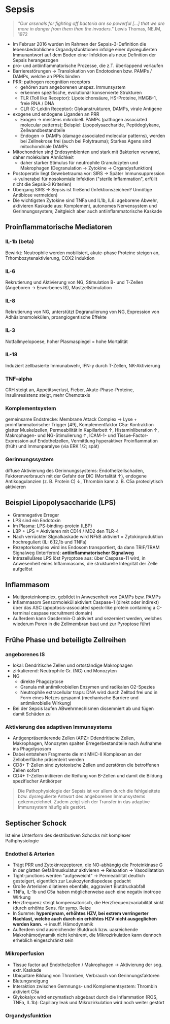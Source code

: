 # Sepsis

> *"Our arsenals for fighting off bacteria are so powerful […] that we are more in danger from them than the invaders."*
> Lewis Thomas, NEJM, 1972

- Im Februar 2016 wurden im Rahmen der Sepsis-3-Definition die lebensbedrohlichen Organdysfunktionen infolge einer dysregulierten Immunantwort auf dem Boden einer Infektion als neue Definition der Sepsis herangezogen
- pro- und antiinflammatorische Prozesse, die z.T. überlappend verlaufen
- Barrierestörungen -> Translokation von Endotoxinen bzw. PAMPs / DAMPs, welche an PPRs binden
- PRR: pathogen recognition receptors
  - gehören zum angeborenen unspez. Immunsystem
  - erkennen spezifische, evolutionär konservierte Strukturen 
  - TLR (Toll like Receptor): Lipoteichonsäure, HS-Proteine, HMGB-1, freie RNA / DNA
  - CLR (C-Lektin Receptor): Glykanstrukturen, DAMPs, virale Antigene
- exogene und endogene Liganden an PRR
  - Exogen -> meistens mikrobiell. PAMPs (pathogen associated molecular patterns); Beispiel: Lipopolysaccharide, Peptidoglykane, Zellwandbestandteile
  - Endogen -> DAMPs (damage associated molecular patterns), werden bei Zellnekrose frei (auch bei Polytrauma); Starkes Agens sind mitochondriale DAMPs
- Mitochondrien sind Endosymbionten und stark mit Bakterien verwand, daher molekulare Ähnlichkeit
  - daher starker Stimulus für neutrophile Granulozyten und Makrophagen (Degranulation -> Zytokine -> Organdysfunktion)
- Postoperativ liegt Gewebetrauma vor: SIRS -> Später Immunsuppression -> vulnerabel für nosokomiale Infektion ("sterile Inflammation", erfüllt nicht die Sepsis-3 Kriterien)
- Übergang SIRS -> Sepsis ist fließend (Infektionszeichen? Unnötige Antibiose vermeiden)
- Die wichtigsten Zytokine sind TNFa und IL1b, IL6: ageborene Abwehr, aktivieren Kaskade aus: Komplement, autonomes Nervensystem und Gerinnungssystem; Zeitgleich aber auch antiinflammatorische Kaskade

## Proinflammatorische Mediatoren 

### IL-1b (beta)

Bewirkt: Neutrophile werden mobilisiert, akute-phase Proteine steigen an, Trhombozytenaktivierung, COX2 Induktion

### IL-6

Rekrutierung und Aktivierung von NG, Stimulation B- und T-Zellen (Angeboren -> Erworbenes IS), Mastzellstimulation

### IL-8

Rekrutierung von NG, unterstützt Degranulierung von NG, Expression von Adhäsionsmolekülen, proangiogentische Effekte

###  IL-3

Notfallmyelopoese, hoher Plasmaspiegel = hohe Mortalität

### IL-18

Induziert zellbasierte Immunabwehr, IFN-y durch T-Zellen, NK-Aktivierung

### TNF-alpha

CRH steigt an, Appetitsverlust, Fieber, Akute-Phase-Proteine, Insulinresistenz steigt, mehr Chemotaxis

### Komplementsystem

gemeinsame Endstrecke: Membrane Attack Complex → Lyse + proinflammatorischer Trigger [49], Komplementfaktor C5a: Kontraktion glatter Muskelzellen, Permeabilität in Kapillarbett ↑, Histaminliberation ↑, Makrophagen- und NG-Stimulierung ↑, ICAM-1- und Tissue-Factor-Expression auf Endothelzellen, Vermittlung hyperaktiver Proinflammation (früh) und Immunparalyse (via ERK 1/2; spät) 

### Gerinnungssystem

diffuse Aktivierung des Gerinnungssystems: Endothelzellschaden, Faktorenverbrauch mit der Gefahr der DIC (Mortalität ↑), endogene Antikoagulanzien (z. B. Protein C) ↓,  Thrombin kann z. B. C5a proteolytisch aktivieren

## Beispiel Lipopolysaccharide (LPS)

- Gramnegative Erreger
- LPS sind ein Endotoxin
- Im Plasma: LPS-binding-protein (LBP) 
- LBP + LPS = Aktivieren mit CD14 / MD2 den TLR-4
- Nach verrückter SIgnalkaskade wird NFkB aktiviert = Zytokinproduktion hochreguliert (IL: 6,12,1b und TNFa)
- Rezeptorkomplex wird ins Endosom transportiert, da dann TRIF/TRAM Signalweg (Interferon): **antiinflammatorischer Signalweg**
- Intrazelluläres LPS löst Pyroptose aus: über Caspase-11 wird, in Anwesenheit eines Inflammasoms, die strukturelle Integrität der Zelle aufgelöst

## Inflammasom

- Multiproteinkomplex, gebildet in Anwesenheit von DAMPs bzw. PAMPs
- Inflammasom Sensormolekül aktiviert Caspase-1 (direkt oder indirekt) über das ASC (apoptosis-associated speck-like protein containing a C-terminal caspase recruitment domain)
- Außerdem kann Gasdermin-D aktiviert und sezerniert werden, welches wiederum Poren in die Zellmembran baut und zur Pyroptose führt

## Frühe Phase und beteiligte Zellreihen

### angeborenes IS
- lokal: Dendritische Zellen und ortsständige Makrophagen
- zirkulierend: Neutrophile Gr. (NG) und Monozyten
- NG
  - direkte Phagozytose
  - Granula mit antimikrobiellen Enzymen und radikalen O2-Spezies
  - Neutrophile extracellular traps: DNA wird durch Zelltod frei und in Form eines Netzes gespannt (mechanische Barriere und antimikrobielle WIrkung)
- Bei der Sepsis laufen ABwehrmechismen dissemniert ab und fügen damit Schäden zu

### Aktivierung des adaptiven Immunsystems

- Antigenpräsentierende Zellen (APZ): Ddendritische Zellen, Makrophagen, Monozyten spalten Erregerbestandteile nach Aufnahme ins Phagolysosom
- Dabei entstehen Fragmente die mit MHC-II Komplexen an der Zelloberfläche präsenteirt werden
- CD8+ T-Zellen sind zytotoxische Zellen und zerstören die betroffenen Zellen sofort
- CD4+ T-Zellen initiieren die Reifung von B-Zellen und damit die Bildung spezifischer Antikörper

> Die Pathophysiologie der Sepsis ist vor allem durch die fehlgeleitete bzw. dysregulierte Antwort des angeborenen Immunsystems gekennzeichnet. Zudem zeigt sich der Transfer in das adaptive Immunsystem häufig als gestört.

## Septischer Schock

Ist eine Unterform des destributiven Schocks mit komplexer Pathphysiologie

### Endothel & Arterien

- Trägt PRR und Zytokinrezeptoren, die NO-abhängig die Proteinkinase G in der glatten Gefäßmuskulatur aktivieren -> Relaxation -> Vasodilatation
- Tight-junctions werden "aufgeweicht" -> Permeabilität deutlich gesteigert, eigentlich zur Leukozytendiapedese gedacht
- Große Arteriolen dilatieren ebenfalls, aggraviert Blutdruckabfall
- TNFa, IL-1b und C5a haben möglicherweise auch eine negativ inotrope WIrkung
- Herzfrequenz steigt kompensatorisch, die Herzfrequenzvariabilität sinkt (durch erhöhte Sens. für symp. Reize
- In Summe: **hyperdynam, erhöhtes HZV, bei extrem verringerter Nachlast, welche auch durch ein erhöhtes HZV nicht ausgeglichen werden kann.** -> insuff. Hämodynamik
- Außerdem sind ausreichender Blutdruck bzw. uasreichende Makrohämodynamik nicht kohärent, die Mikrozirkulation kann dennoch erheblich eingeschränkt sein

### Mikroperfusion

- Tissue factor auf Endothelzellen / Makrophagen -> Aktivierung der sog. extr. Kaskade
- Ubiquitäre Bildung von Thromben, Verbrauch von Gerinnungsfaktoren 
- Blutungsneigung
- Interaktion zwischen Gernnungs- und Komplementsystem: Thrombin aktiviert C5a
- Glykokalyx wird enzymatisch abgebaut durch die Inflammation (ROS, TNFa, IL.1b): Capillary leak und Mikrozirkulation wird noch weiter gestört

### Organdysfunktion


